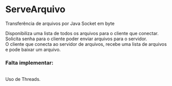 # ServeArquivo
Transferência de arquivos por Java Socket em byte <br>

Disponibiliza uma lista de todos os arquivos para o cliente que conectar.<br>
Solicita senha para o cliente poder enviar arquivos para o servidor. <br>
O cliente que conecta ao servidor de arquivos, recebe uma lista de arquivos e pode baixar um arquivo.

<h3> Falta implementar: </h3> <br>
 Uso de Threads.
